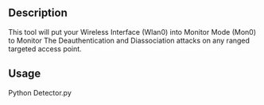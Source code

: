 Description
-----------
This tool will put your Wireless Interface (Wlan0) into Monitor Mode (Mon0) to Monitor The Deauthentication and Diassociation attacks on any ranged targeted access point.

Usage
-----
Python Detector.py

